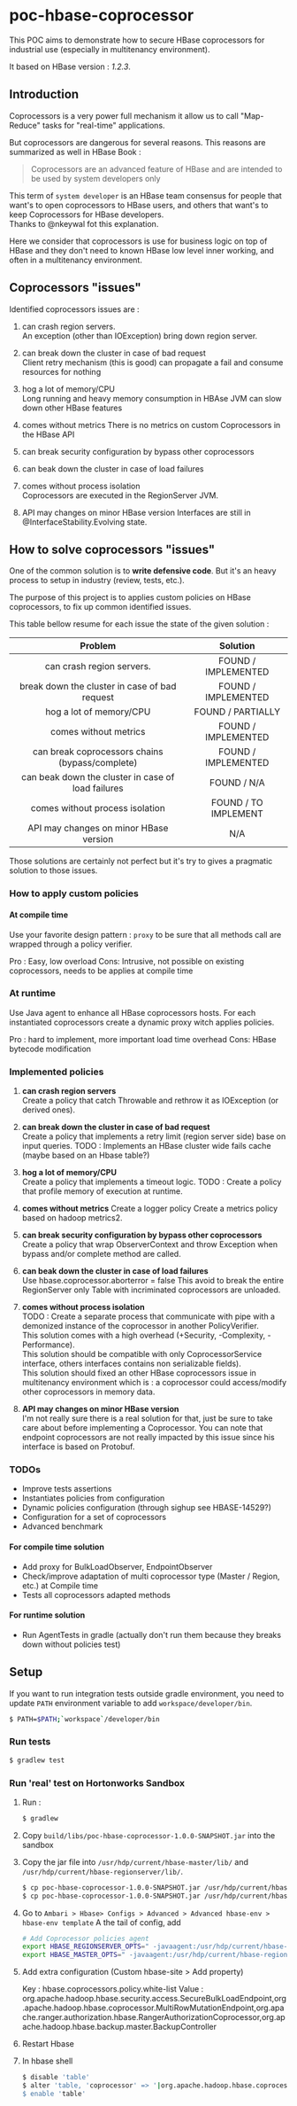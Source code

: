 # poc-hbase-coprocessor

This POC aims to demonstrate how to secure HBase coprocessors for industrial use (especially in multitenancy environment).

It based on HBase version : *1.2.3*.

## Introduction

Coprocessors is a very power full mechanism it allow us to call "Map-Reduce" 
tasks for "real-time" applications.

But coprocessors are dangerous for several reasons. 
This reasons are summarized as well in HBase Book :

> Coprocessors are an advanced feature of HBase and are intended to be used by system developers only

This term of `system developer` is an HBase team consensus for people that want's to open coprocessors to HBase users, 
and others that want's to keep Coprocessors for HBase developers.  
Thanks to @nkeywal fot this explanation.

Here we consider that coprocessors is use for business logic on top of HBase and they don't need to known HBase low level
 inner working, and often in a multitenancy environment.

## Coprocessors "issues"

Identified coprocessors issues are :

1. can crash region servers.   
   An exception (other than IOException) bring down region server.
   
1. can break down the cluster in case of bad request  
  Client retry mechanism (this is good) can propagate a fail and consume resources for nothing
   
1. hog a lot of memory/CPU   
   Long running and heavy memory consumption in HBAse JVM can slow down other HBase features
   
1. comes without metrics 
   There is no metrics on custom Coprocessors in the HBase API

1. can break security configuration by bypass other coprocessors

1. can beak down the cluster in case of load failures  
    
1. comes without process isolation   
   Coprocessors are executed in the RegionServer JVM.
   
1. API may changes on minor HBase version
	Interfaces are still in @InterfaceStability.Evolving state.
 
## How to solve coprocessors "issues"
 
One of the common solution is to __write defensive code__.
But it's an heavy process to setup in industry (review, tests, etc.).

The purpose of this project is to applies custom policies on HBase coprocessors, to fix up common identified issues.

This table bellow resume for each issue the state of the given solution :

|                       Problem                      | Solution             |
|:--------------------------------------------------:|:--------------------:|
| can crash region servers.                          | FOUND / IMPLEMENTED  | 
| break down the cluster in case of bad request      | FOUND / IMPLEMENTED  |
| hog a lot of memory/CPU                            | FOUND / PARTIALLY    |
| comes without metrics                              | FOUND / IMPLEMENTED  |
| can break coprocessors chains (bypass/complete)    | FOUND / IMPLEMENTED  |
| can beak down the cluster in case of load failures | FOUND / N/A          |
| comes without process isolation                    | FOUND / TO IMPLEMENT |
| API may changes on minor HBase version			 | N/A   				|

Those solutions are certainly not perfect but it's try to gives a pragmatic solution to those issues.

### How to apply custom policies

#### At compile time

Use your favorite design pattern : `proxy` to be sure that all methods call are wrapped through a policy verifier.

Pro : Easy, low overload
Cons: Intrusive, not possible on existing coprocessors, needs to be applies at compile time

### At runtime 

Use Java agent to enhance all HBase coprocessors hosts. 
For each instantiated coprocessors create a dynamic proxy witch applies policies. 

Pro : hard to implement, more important load time overhead
Cons: HBase bytecode modification

### Implemented policies 

1. __can crash region servers__    
	Create a policy that catch Throwable and rethrow it as IOException (or derived ones).
	   
1. __can break down the cluster in case of bad request__  
	Create a policy that implements a retry limit (region server side) base on input queries.
	TODO : Implements an HBase cluster wide fails cache (maybe based on an Hbase table?)
   
1. __hog a lot of memory/CPU__   
	Create a policy that implements a timeout logic.
	TODO : Create a policy that profile memory of execution at runtime.
	   
1. __comes without metrics__ 
 	Create a logger policy
 	Create a metrics policy based on hadoop metrics2.

1. __can break security configuration by bypass other coprocessors__  
	Create a policy that wrap ObserverContext and throw Exception when bypass and/or complete method are called.
	   
1. __can beak down the cluster in case of load failures__  
	Use hbase.coprocessor.aborterror = false
	This avoid to break the entire RegionServer only Table with incriminated coprocessors are unloaded.
      
1. __comes without process isolation__  
	TODO : Create a separate process that communicate with pipe with a demonized instance of the coprocessor in another PolicyVerifier.  
	This solution comes with a high overhead (+Security, -Complexity, -Performance).  
	This solution should be compatible with only CoprocessorService interface, 
    others interfaces contains non serializable fields).  
 	This solution should fixed an other HBase coprocessors issue in multitenancy environment which is : 
 	a coprocessor could access/modify other coprocessors in memory data.

1. __API may changes on minor HBase version__  
	I'm not really sure there is a real solution for that, just be sure to take care about before implementing a Coprocessor.
	You can note that endpoint coprocessors are not really impacted by this issue since his interface is based on Protobuf.
	
### TODOs

- Improve tests assertions
- Instantiates policies from configuration
- Dynamic policies configuration (through sighup see HBASE-14529?)
- Configuration for a set of coprocessors
- Advanced benchmark

#### For compile time solution
- Add proxy for BulkLoadObserver, EndpointObserver
- Check/improve adaptation of multi coprocessor type (Master / Region, etc.) at Compile time
- Tests all coprocessors adapted methods

#### For runtime solution
- Run AgentTests in gradle (actually don't run them because they breaks down without policies test)

## Setup

If you want to run integration tests outside gradle environment, 
you need to update `PATH` environment variable to add `workspace/developer/bin`.
```sh
$ PATH=$PATH;`workspace`/developer/bin
```
    
### Run tests
```sh
$ gradlew test
```

### Run 'real' test on Hortonworks Sandbox

1. Run : 
	```sh
	$ gradlew
	```
1. Copy `build/libs/poc-hbase-coprocessor-1.0.0-SNAPSHOT.jar` into the sandbox

1. Copy the jar file into `/usr/hdp/current/hbase-master/lib/` 
	and `/usr/hdp/current/hbase-regionserver/lib/`.
	
	```sh	
	$ cp poc-hbase-coprocessor-1.0.0-SNAPSHOT.jar /usr/hdp/current/hbase-master/lib/
	$ cp poc-hbase-coprocessor-1.0.0-SNAPSHOT.jar /usr/hdp/current/hbase-regionserver/lib/
	```
	
1. Go to `Ambari > Hbase> Configs > Advanced > Advanced hbase-env > hbase-env template`
	A the tail of config, add 
	```sh
	# Add Coprocessor policies agent
	export HBASE_REGIONSERVER_OPTS=" -javaagent:/usr/hdp/current/hbase-master/lib/poc-hbase-coprocessor-1.0.0-SNAPSHOT.jar $HBASE_REGIONSERVER_OPTS"
	export HBASE_MASTER_OPTS=" -javaagent:/usr/hdp/current/hbase-regionserver/lib/poc-hbase-coprocessor-1.0.0-SNAPSHOT.jar $HBASE_MASTER_OPTS "
	```
1. Add extra configuration (Custom hbase-site > Add property)

	Key   : hbase.coprocessors.policy.white-list
	Value : org.apache.hadoop.hbase.security.access.SecureBulkLoadEndpoint,org.apache.hadoop.hbase.coprocessor.MultiRowMutationEndpoint,org.apache.ranger.authorization.hbase.RangerAuthorizationCoprocessor,org.apache.hadoop.hbase.backup.master.BackupController
	
1. Restart Hbase
1. In hbase shell

	```sh
	$ disable 'table'
	$ alter 'table, 'coprocessor' => '|org.apache.hadoop.hbase.coprocessor.AggregateImplementation||'
	$ enable 'table'
	```

